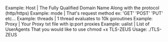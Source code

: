 Example: Host | The Fully Qualified Domain Name Along with the protocol (http/https)
Example: mode | That's request method ex: 'GET' 'POST' 'PUT' etc...
Example: threads | 1 thread evaluates to 10k goroutines
Example: Proxy | Your Proxy txt file with ip:port proxies
Example: ualist | List of UserAgents That you would like to use
chmod +x TLS-ZEUS
Usage: ./TLS-ZEUS <host> <length> <proxylist> <threads> <ua list> <mode> <timeout>
